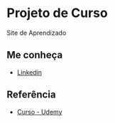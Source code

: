 # Projeto de Curso

Site de Aprendizado

## Me conheça
- [Linkedin](https://www.linkedin.com/in/joao-paulo-grilo-de-moraes/)


## Referência

 - [Curso - Udemy](https://www.udemy.com/course/web-completo/)